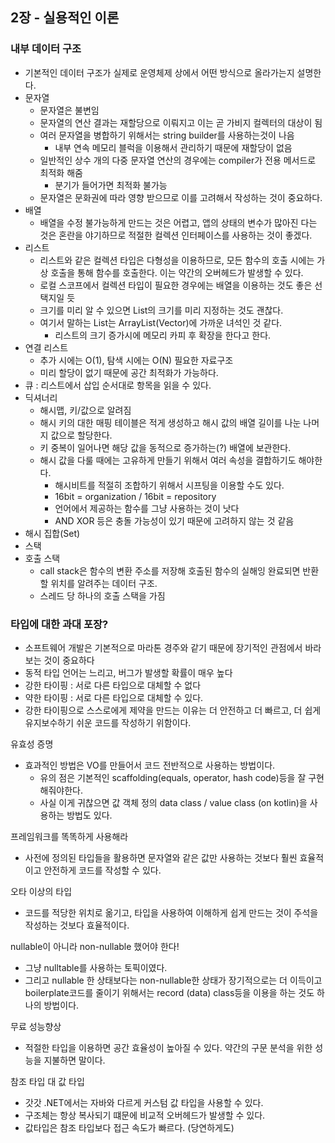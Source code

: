 ## 2장 - 실용적인 이론

### 내부 데이터 구조

- 기본적인 데이터 구조가 실제로 운영체제 상에서 어떤 방식으로 올라가는지 설명한다.
- 문자열
    - 문자열은 불변임
    - 문자열의 연산 결과는 재할당으로 이뤄지고 이는 곧 가비지 컬렉터의 대상이 됨
    - 여러 문자열을 병합하기 위해서는 string builder를 사용하는것이 나음
        - 내부 연속 메모리 블럭을 이용해서 관리하기 때문에 재할당이 없음
    - 일반적인 상수 개의 다중 문자열 연산의 경우에는 compiler가 전용 메서드로 최적화 해줌
        - 분기가 들어가면 최적화 불가능
    - 문자열은 문화권에 따라 영향 받으므로 이를 고려해서 작성하는 것이 중요하다.
- 배열
    - 배열을 수정 불가능하게 만드는 것은 어렵고, 앱의 상태의 변수가 많아진 다는 것은 혼란을 야기하므로 적절한 컬렉션 인터페이스를 사용하는 것이 좋겠다.
- 리스트
    - 리스트와 같은 컬렉션 타입은 다형성을 이용하므로, 모든 함수의 호출 시에는 가상 호출을 통해 함수를 호출한다. 이는 약간의 오버헤드가 발생할 수 있다.
    - 로컬 스코프에서 컬렉션 타입이 필요한 경우에는 배열을 이용하는 것도 좋은 선택지일 듯
    - 크기를 미리 알 수 있으면 List의 크기를 미리 지정하는 것도 괜찮다.
    - 여기서 말하는 List는 ArrayList(Vector)에 가까운 녀석인 것 같다.
        - 리스트의 크기 증가시에 메모리 카피 후 확장을 한다고 한다.
- 연결 리스트
    - 추가 시에는 O(1), 탐색 시에는 O(N) 필요한 자료구조
    - 미리 할당이 없기 때문에 공간 최적화가 가능하다.
- 큐 : 리스트에서 삽입 순서대로 항목을 읽을 수 있다.
- 딕셔너리
    - 해시맵, 키/값으로 알려짐
    - 해시 키의 대한 매핑 테이블은 적게 생성하고 해시 값의 배열 길이를 나눈 나머지 값으로 할당한다.
    - 키 중복이 일어나면 해당 값을 동적으로 증가하는(?) 배열에 보관한다.
    - 해시 값을 다룰 때에는 고유하게 만들기 위해서 여러 속성을 결합하기도 해야한다.
        - 해시비트를 적절히 조합하기 위해서 시프팅을 이용할 수도 있다.
        - 16bit = organization / 16bit = repository
        - 언어에서 제공하는 함수를 그냥 사용하는 것이 낫다
        - AND XOR 등은 충돌 가능성이 있기 때문에 고려하지 않는 것 같음
- 해시 집합(Set)
- 스택
- 호출 스택
    - call stack은 함수의 변환 주소를 저장해 호출된 함수의 실해잉 완료되면 반환할 위치를 알려주는 데이터 구조.
    - 스레드 당 하나의 호출 스택을 가짐

### 타입에 대한 과대 포장?

- 소프트웨어 개발은 기본적으로 마라톤 경주와 같기 때문에 장기적인 관점에서 바라보는 것이 중요하다
- 동적 타입 언어는 느리고, 버그가 발생할 확률이 매우 높다
- 강한 타이핑 : 서로 다른 타입으로 대체할 수 없다
- 약한 타이핑 : 서로 다른 타입으로 대체할 수 있다.
- 강한 타이핑으로 스스로에게 제약을 만드는 이유는 더 안전하고 더 빠르고, 더 쉽게 유지보수하기 쉬운 코드를 작성하기 위함이다.

유효성 증명

- 효과적인 방법은 VO를 만들어서 코드 전반적으로 사용하는 방법이다.
    - 유의 점은 기본적인 scaffolding(equals, operator, hash code)등을 잘 구현해줘야한다.
    - 사실 이게 귀찮으면 값 객체 정의 data class / value class (on kotlin)을 사용하는 방법도 있다.

프레임워크를 똑똑하게 사용해라

- 사전에 정의된 타입들을 활용하면 문자열와 같은 값만 사용하는 것보다 훨씬 효율적이고 안전하게 코드를 작성할 수 있다.

오타 이상의 타입

- 코드를 적당한 위치로 옮기고, 타입을 사용하여 이해하게 쉽게 만드는 것이 주석을 작성하는 것보다 효율적이다.

nullable이 아니라 non-nullable 했어야 한다!

- 그냥 nulltable<T>를 사용하는 토픽이였다.
- 그리고 nullable 한 상태보다는 non-nullable한 상태가 장기적으로는 더 이득이고 boilerplate코드를 줄이기 위해서는 record (data) class등을 이용을 하는 것도 하나의 방법이다.

무료 성능향상

- 적절한 타입을 이용하면 공간 효율성이 높아질 수 있다. 약간의 구문 분석을 위한 성능을 지불하면 말이다.

참조 타입 대 값 타입

- 갓갓 .NET에서는 자바와 다르게 커스텀 값 타입을 사용할 수 있다.
- 구조체는 항상 복사되기 떄문에 비교적 오버헤드가 발생할 수 있다.
- 값타입은 참조 타입보다 접근 속도가 빠르다. (당연하게도)